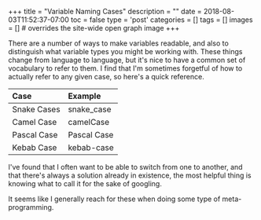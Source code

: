 +++
title = "Variable Naming Cases"
description = ""
date = 2018-08-03T11:52:37-07:00
toc = false
type = 'post'
categories = []
tags = []
images = [] # overrides the site-wide open graph image
+++

There are a number of ways to make variables readable, and also to distinguish
what variable types you might be working with. These things change from language
to language, but it's nice to have a common set of vocabulary to refer to them.
I find that I'm sometimes forgetful of how to actually refer to any given case,
so here's a quick reference.

| Case        | Example     |
| :---------- | :---------- |
| Snake Cases | snake_case  |
| Camel Case  | camelCase   |
| Pascal Case | Pascal Case |
| Kebab Case  | kebab-case  |

I've found that I often want to be able to switch from one to another, and that
there's always a solution already in existence, the most helpful thing is
knowing what to call it for the sake of googling.

It seems like I generally reach for these when doing some type of
meta-programming.
